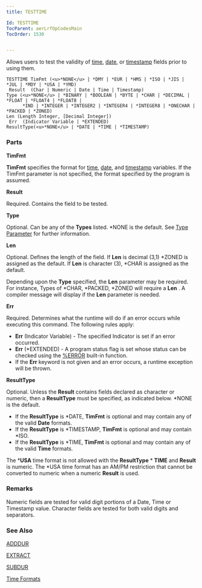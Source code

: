 ```yaml
---
title: TESTTIME

Id: TESTTIME
TocParent: aerLrfOpCodesMain
TocOrder: 1530


---
```


Allows users to test the validity of [time](Time_Formats.html), [date](Date_Formats.html), or [timestamp](Timestamp_Literals.html) fields prior to using them. 

```
TESTTIME TimFmt (<u>*NONE</u> | *DMY | *EUR | *HMS | *ISO | *JIS | *JUL | *MDY | *USA | *YMD)
 Result  (Char | Numeric | Date | Time | Timestamp)
Type (<u>*NONE</u> | *BINARY | *BOOLEAN | *BYTE | *CHAR | *DECIMAL | *FLOAT | *FLOAT4 | *FLOAT8 |
      *IND | *INTEGER | *INTEGER2 | *INTEGER4 | *INTEGER8 | *ONECHAR | *PACKED | *ZONED)
Len (Length Integer, [Decimal Integer])
 Err  (Indicator Variable | *EXTENDED)
ResultType(<u>*NONE</u> | *DATE | *TIME | *TIMESTAMP)     
```

### Parts

**TimFmt** 

**TimFmt**  specifies the format for [time](Time_Formats.html),
                [date](Date_Formats.html), and [timestamp](Timestamp_Data_Type.html)
                variables. If the TimFmt parameter is not specified, the format specified by
                the program is assumed.


**Result** 

Required. Contains the field to be tested.


**Type** 

Optional. Can be any of the **Types** listed. *NONE is the default. See [Type Parameter](Type_Parameter.html) for further information.


**Len** 

Optional. Defines the length of the field. If **Len** is decimal (3,1) *ZONED is assigned as the default. If **Len** is character (3), *CHAR is assigned as the default. 

Depending upon the **Type** specified, the **Len** parameter may be required. For instance, Types of *CHAR, *PACKED, *ZONED will require a **Len** . A compiler message will display if the **Len** parameter is needed.


**Err** 

Required. Determines what the runtime will do if an error occurs while executing this command. The following rules apply: 

- **Err** (Indicator Variable) - The specified Indicator is set if an error occurred.
- **Err** (*EXTENDED) - A program status flag is set whose status can be checked using the [%ERROR](ERROR_Function.html) built-in function.
- If the **Err** keyword is not given and an error occurs, a runtime exception will be thrown.


**ResultType** 

Optional. Unless the **Result** contains fields declared as character or numeric, then a **ResultType** must be specified, as indicated below. *NONE is the default. 

- If the **ResultType** is *DATE, **TimFmt** is optional and may contain any of the valid **Date** formats.
- If the **ResultType** is *TIMESTAMP, **TimFmt** is optional and may contain *ISO.
- If the **ResultType** is *TIME, **TimFmt** is optional and may contain any of the valid **Time** formats.

The ***USA** time format is not allowed with the **ResultType** * **TIME** and **Result** is numeric. The *USA time format has an AM/PM restriction that cannot be converted to numeric when a numeric **Result** is used.


### Remarks
Numeric fields are tested for valid digit portions of a Date, Time or Timestamp value. Character fields are tested for both valid digits and separators. 

### See Also
[ADDDUR](ADDDUR.html)

[EXTRACT](EXTRACT.html)

[SUBDUR](SUBDUR.html)

[Time Formats](Time_Formats.html) 
